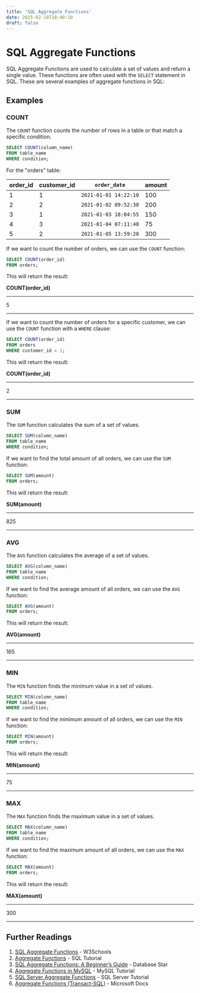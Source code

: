 ```yaml
---
title: 'SQL Aggregate Functions'
date: 2025-02-18T18:40:10
draft: false
---
```


# SQL Aggregate Functions

SQL Aggregate Functions are used to calculate a set of values and return a single value. These functions are often used with the `SELECT` statement in SQL. These are several examples of aggregate functions in SQL:

## Examples

### COUNT

The `COUNT` function counts the number of rows in a table or that match a specific condition.

```sql
SELECT COUNT(column_name)
FROM table_name
WHERE condition;
```

For the "orders" table:

| order_id | customer_id | `order_date`          | amount |
| -------- | ----------- | --------------------- | ------ |
| 1        | 1           | `2021-01-01 14:22:10` | 100    |
| 2        | 2           | `2021-01-02 09:52:30` | 200    |
| 3        | 1           | `2021-01-03 18:04:55` | 150    |
| 4        | 3           | `2021-01-04 07:11:40` | 75     |
| 5        | 2           | `2021-01-05 13:59:20` | 300    |

If we want to count the number of orders, we can use the `COUNT` function:

```sql
SELECT COUNT(order_id)
FROM orders;
```

This will return the result:

**COUNT(order_id)**

---

5

---

If we want to count the number of orders for a specific customer, we can use the `COUNT` function with a `WHERE` clause:

```sql
SELECT COUNT(order_id)
FROM orders
WHERE customer_id = 1;
```

This will return the result:

**COUNT(order_id)**

---

2

---

### SUM

The `SUM` function calculates the sum of a set of values.

```sql
SELECT SUM(column_name)
FROM table_name
WHERE condition;
```

If we want to find the total amount of all orders, we can use the `SUM` function:

```sql
SELECT SUM(amount)
FROM orders;
```

This will return the result:

**SUM(amount)**

---

825

---

### AVG

The `AVG` function calculates the average of a set of values.

```sql
SELECT AVG(column_name)
FROM table_name
WHERE condition;
```

If we want to find the average amount of all orders, we can use the `AVG` function:

```sql
SELECT AVG(amount)
FROM orders;
```

This will return the result:

**AVG(amount)**

---

165

---

### MIN

The `MIN` function finds the minimum value in a set of values.

```sql
SELECT MIN(column_name)
FROM table_name
WHERE condition;
```

If we want to find the minimum amount of all orders, we can use the `MIN` function:

```sql
SELECT MIN(amount)
FROM orders;
```

This will return the result:

**MIN(amount)**

---

75

---

### MAX

The `MAX` function finds the maximum value in a set of values.

```sql
SELECT MAX(column_name)
FROM table_name
WHERE condition;
```

If we want to find the maximum amount of all orders, we can use the `MAX` function:

```sql
SELECT MAX(amount)
FROM orders;
```

This will return the result:

**MAX(amount)**

---

300

---

## Further Readings

1. [SQL Aggregate Functions](https://www.w3schools.com/sql/sql_aggregate_functions.asp) - W3Schools
2. [Aggregate Functions](https://www.sqltutorial.org/sql-aggregate-functions/) - SQL Tutorial
3. [SQL Aggregate Functions: A Beginner’s Guide](https://www.databasestar.com/sql-aggregate-functions/) - Database Star
4. [Aggregate Functions in MySQL](https://www.mysqltutorial.org/mysql-aggregate-functions.aspx) - MySQL Tutorial
5. [SQL Server Aggregate Functions](https://www.sqlservertutorial.net/sql-server-aggregate-functions/) - SQL Server Tutorial
6. [Aggregate Functions (Transact-SQL)](https://docs.microsoft.com/en-us/sql/t-sql/functions/aggregate-functions-transact-sql?view=sql-server-ver15) - Microsoft Docs
